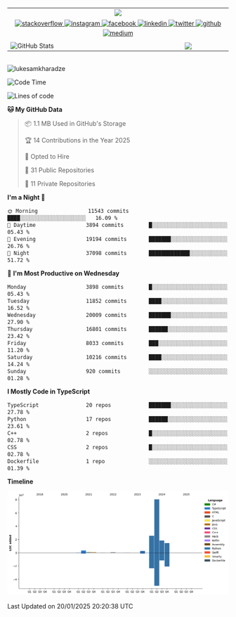 <!-- https://github-profile-summary-cards.vercel.app/api/cards/profile-details?username=lukesamkharadze&theme=nord_dark -->
<table>
<tbody>
 
<tr>
<td colspan=2>
<div align="center">
<img src="https://github-profile-trophy.vercel.app/?username=LukeSamkharadze&theme=darkhub&row=1&column=8">
</div>
</td>
</tr>

<tr>
</tr>

<tr>
<td colspan="2">
<div align="center">
<a href="https://stackoverflow.com/users/8003414" target="_blank">
<img src=https://img.shields.io/badge/stackoverflow-%23F28032.svg?&style=for-the-badge&logo=stackoverflow&logoColor=white alt=stackoverflow style="margin-bottom: 5px;" />
</a>
<a href="https://instagram.com/LukeSamkharadze" target="_blank">
<img src=https://img.shields.io/badge/instagram-%23000000.svg?&style=for-the-badge&logo=instagram&logoColor=white alt=instagram style="margin-bottom: 4px;" height="29"/>
</a>
<a href="https://www.facebook.com/LukeSamkharadze" target="_blank">
<img src=https://img.shields.io/badge/facebook-%232E87FB.svg?&style=for-the-badge&logo=facebook&logoColor=white alt=facebook style="margin-bottom: 5px;" />
</a>
<a href="https://linkedin.com/in/LukeSamkharadze" target="_blank">
<img src=https://img.shields.io/badge/linkedin-%231E77B5.svg?&style=for-the-badge&logo=linkedin&logoColor=white alt=linkedin style="margin-bottom: 5px;" />
</a>
<a href="https://twitter.com/LukeSamkharadze" target="_blank">
<img src=https://img.shields.io/badge/twitter-%2300acee.svg?&style=for-the-badge&logo=twitter&logoColor=white alt=twitter style="margin-bottom: 5px;" />
</a>
<a href="https://github.com/LukeSamkharadze" target="_blank">
<img src=https://img.shields.io/badge/github-%2324292e.svg?&style=for-the-badge&logo=github&logoColor=white alt=github style="margin-bottom: 5px;" />
</a>
<a href="https://medium.com/@LukeSamkharadze" target="_blank">
<img src=https://img.shields.io/badge/medium-%23292929.svg?&style=for-the-badge&logo=medium&logoColor=white alt=medium style="margin-bottom: 5px;" />
</a>
</div>
</td>
</tr>

<tr>
<td>
<img width="2500" align="center" alt="GitHub Stats" src="https://github-readme-stats.vercel.app/api?username=LukeSamkharadze&count_private=true&show_icons=true&include_all_commits=true&theme=dark&icon_color=fa8b00">
</td>

<td>
<img width="2500" align="center" src="https://github-readme-streak-stats.herokuapp.com/?user=LukeSamkharadze&theme=dark">
</td>
</tr>

 
<!-- https://activity-graph.herokuapp.com/graph?username=lukesamkharadze&theme=react-dark&line=fa8b00&point=dadada&color=959595&area=true&area_color=fa8b00) -->

</tbody>
</table>

<!--
<a target="_blank" href="https://github-readme-medium-recent-article.vercel.app/medium/@lukesamkharadze/0">
<img src="https://github-readme-medium-recent-article.vercel.app/medium/@lukesamkharadze/0" alt="Recent Article">
</a>
<a target="_blank" href="https://github-readme-medium-recent-article.vercel.app/medium/@lukesamkharadze/1">
<img src="https://github-readme-medium-recent-article.vercel.app/medium/@lukesamkharadze/1" alt="Recent Article">
</a>
-->

<br>

<img src="https://komarev.com/ghpvc/?username=lukesamkharadze64&label=Profile%20Views&color=0e75b6&style=flat" alt="lukesamkharadze"/>

<!--START_SECTION:waka-->
![Code Time](http://img.shields.io/badge/Code%20Time-251%20hrs%202%20mins-blue)

![Lines of code](https://img.shields.io/badge/From%20Hello%20World%20I%27ve%20Written-146.6%20million%20lines%20of%20code-blue)

**🐱 My GitHub Data** 

> 📦 1.1 MB Used in GitHub's Storage 
 > 
> 🏆 14 Contributions in the Year 2025
 > 
> 💼 Opted to Hire
 > 
> 📜 31 Public Repositories 
 > 
> 🔑 11 Private Repositories 
 > 
**I'm a Night 🦉** 

```text
🌞 Morning                11543 commits       ████░░░░░░░░░░░░░░░░░░░░░   16.09 % 
🌆 Daytime                3894 commits        █░░░░░░░░░░░░░░░░░░░░░░░░   05.43 % 
🌃 Evening                19194 commits       ███████░░░░░░░░░░░░░░░░░░   26.76 % 
🌙 Night                  37098 commits       █████████████░░░░░░░░░░░░   51.72 % 
```
📅 **I'm Most Productive on Wednesday** 

```text
Monday                   3898 commits        █░░░░░░░░░░░░░░░░░░░░░░░░   05.43 % 
Tuesday                  11852 commits       ████░░░░░░░░░░░░░░░░░░░░░   16.52 % 
Wednesday                20009 commits       ███████░░░░░░░░░░░░░░░░░░   27.90 % 
Thursday                 16801 commits       ██████░░░░░░░░░░░░░░░░░░░   23.42 % 
Friday                   8033 commits        ███░░░░░░░░░░░░░░░░░░░░░░   11.20 % 
Saturday                 10216 commits       ████░░░░░░░░░░░░░░░░░░░░░   14.24 % 
Sunday                   920 commits         ░░░░░░░░░░░░░░░░░░░░░░░░░   01.28 % 
```


**I Mostly Code in TypeScript** 

```text
TypeScript               20 repos            ███████░░░░░░░░░░░░░░░░░░   27.78 % 
Python                   17 repos            ██████░░░░░░░░░░░░░░░░░░░   23.61 % 
C++                      2 repos             █░░░░░░░░░░░░░░░░░░░░░░░░   02.78 % 
CSS                      2 repos             █░░░░░░░░░░░░░░░░░░░░░░░░   02.78 % 
Dockerfile               1 repo              ░░░░░░░░░░░░░░░░░░░░░░░░░   01.39 % 
```



**Timeline**

![Lines of Code chart](https://raw.githubusercontent.com/LukeSamkharadze/LukeSamkharadze/main/assets/bar_graph.png)


 Last Updated on 20/01/2025 20:20:38 UTC
<!--END_SECTION:waka-->

<!--
[![Anurag's github stats](https://github-readme-stats.vercel.app/api?username=LukeSamkharadze&count_private=true&theme=dark&show_icons=true&custom_title=Github%20Stats)](https://github.com/anuraghazra/github-readme-stats)
[![willianrod's wakatime stats](https://github-readme-stats.vercel.app/api/wakatime?username=LukeSamkharadze&theme=dark&langs_count=9&custom_title=Weekly%20Stats)](https://github.com/anuraghazra/github-readme-stats)
[![Top Langs](https://github-readme-stats.vercel.app/api/top-langs/?username=LukeSamkharadze&theme=dark&langs_count=9&custom_title=Repositories)](https://github.com/anuraghazra/github-readme-stats)
<img alt="GitHub Stats" src="https://github-readme-stats.vercel.app/api?username=LukeSamkharadze&count_private=true&show_icons=true&include_all_commits=true&theme=dark">
-->
